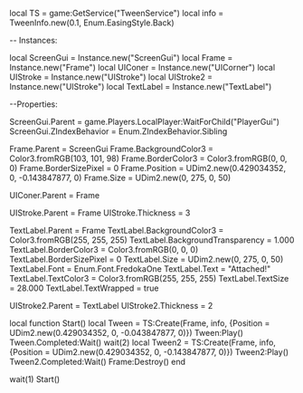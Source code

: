 local TS = game:GetService("TweenService")
local info = TweenInfo.new(0.1, Enum.EasingStyle.Back)

-- Instances:

local ScreenGui = Instance.new("ScreenGui")
local Frame = Instance.new("Frame")
local UIConer = Instance.new("UICorner")
local UIStroke = Instance.new("UIStroke")
local UIStroke2 = Instance.new("UIStroke")
local TextLabel = Instance.new("TextLabel")

--Properties:

ScreenGui.Parent = game.Players.LocalPlayer:WaitForChild("PlayerGui")
ScreenGui.ZIndexBehavior = Enum.ZIndexBehavior.Sibling

Frame.Parent = ScreenGui
Frame.BackgroundColor3 = Color3.fromRGB(103, 101, 98)
Frame.BorderColor3 = Color3.fromRGB(0, 0, 0)
Frame.BorderSizePixel = 0
Frame.Position = UDim2.new(0.429034352, 0, -0.143847877, 0)
Frame.Size = UDim2.new(0, 275, 0, 50)

UIConer.Parent = Frame

UIStroke.Parent = Frame
UIStroke.Thickness = 3

TextLabel.Parent = Frame
TextLabel.BackgroundColor3 = Color3.fromRGB(255, 255, 255)
TextLabel.BackgroundTransparency = 1.000
TextLabel.BorderColor3 = Color3.fromRGB(0, 0, 0)
TextLabel.BorderSizePixel = 0
TextLabel.Size = UDim2.new(0, 275, 0, 50)
TextLabel.Font = Enum.Font.FredokaOne
TextLabel.Text = "Attached!"
TextLabel.TextColor3 = Color3.fromRGB(255, 255, 255)
TextLabel.TextSize = 28.000
TextLabel.TextWrapped = true

UIStroke2.Parent = TextLabel
UIStroke2.Thickness = 2

local function Start()
	local Tween = TS:Create(Frame, info, {Position = UDim2.new(0.429034352, 0, -0.043847877, 0)})
	Tween:Play()
	Tween.Completed:Wait()
	wait(2)
	local Tween2 = TS:Create(Frame, info, {Position = UDim2.new(0.429034352, 0, -0.143847877, 0)})
	Tween2:Play()
	Tween2.Completed:Wait()
	Frame:Destroy()
end

wait(1)
Start()
